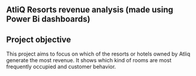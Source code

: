 ## AtliQ Resorts revenue analysis (made using Power Bi dashboards)
## Project objective
This project aims to focus on which of the resorts or hotels owned by Atliq generate the most revenue. It shows which kind of rooms are most frequently occupied and customer behavior. 
